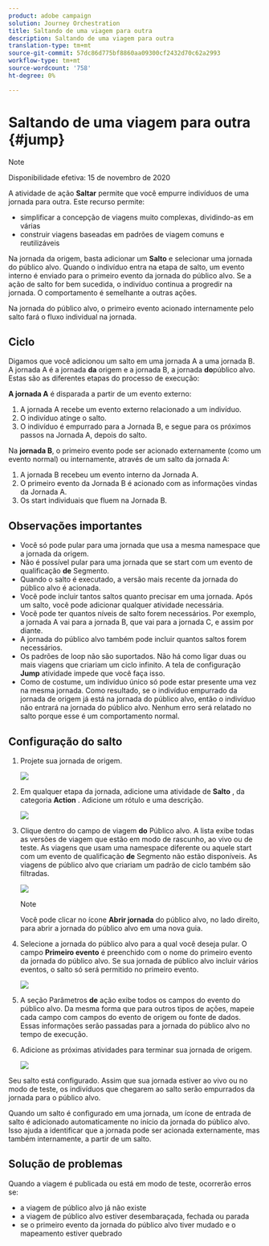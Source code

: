 ```yaml
---
product: adobe campaign
solution: Journey Orchestration
title: Saltando de uma viagem para outra
description: Saltando de uma viagem para outra
translation-type: tm+mt
source-git-commit: 57dc86d775bf8860aa09300cf2432d70c62a2993
workflow-type: tm+mt
source-wordcount: '758'
ht-degree: 0%

---
```



# Saltando de uma viagem para outra {#jump}

>[!NOTE]
>
>Disponibilidade efetiva: 15 de novembro de 2020

A atividade de ação **Saltar** permite que você empurre indivíduos de uma jornada para outra. Este recurso permite:

* simplificar a concepção de viagens muito complexas, dividindo-as em várias
* construir viagens baseadas em padrões de viagem comuns e reutilizáveis

Na jornada da origem, basta adicionar um **Salto** e selecionar uma jornada do público alvo. Quando o indivíduo entra na etapa de salto, um evento interno é enviado para o primeiro evento da jornada do público alvo. Se a ação de salto for bem sucedida, o indivíduo continua a progredir na jornada. O comportamento é semelhante a outras ações.

Na jornada do público alvo, o primeiro evento acionado internamente pelo salto fará o fluxo individual na jornada.

## Ciclo

Digamos que você adicionou um salto em uma jornada A a uma jornada B. A jornada A é a jornada **da** origem e a jornada B, a jornada **do**público alvo.
Estas são as diferentes etapas do processo de execução:

**A jornada A** é disparada a partir de um evento externo:

1. A jornada A recebe um evento externo relacionado a um indivíduo.
1. O indivíduo atinge o salto.
1. O indivíduo é empurrado para a Jornada B, e segue para os próximos passos na Jornada A, depois do salto.

Na **jornada B**, o primeiro evento pode ser acionado externamente (como um evento normal) ou internamente, através de um salto da jornada A:

1. A jornada B recebeu um evento interno da Jornada A.
1. O primeiro evento da Jornada B é acionado com as informações vindas da Jornada A.
1. Os start individuais que fluem na Jornada B.

## Observações importantes

* Você só pode pular para uma jornada que usa a mesma namespace que a jornada da origem.
* Não é possível pular para uma jornada que se start com um evento de qualificação **de** Segmento.
* Quando o salto é executado, a versão mais recente da jornada do público alvo é acionada.
* Você pode incluir tantos saltos quanto precisar em uma jornada. Após um salto, você pode adicionar qualquer atividade necessária.
* Você pode ter quantos níveis de salto forem necessários. Por exemplo, a jornada A vai para a jornada B, que vai para a jornada C, e assim por diante.
* A jornada do público alvo também pode incluir quantos saltos forem necessários.
* Os padrões de loop não são suportados. Não há como ligar duas ou mais viagens que criariam um ciclo infinito. A tela de configuração **Jump** atividade impede que você faça isso.
* Como de costume, um indivíduo único só pode estar presente uma vez na mesma jornada. Como resultado, se o indivíduo empurrado da jornada de origem já está na jornada do público alvo, então o indivíduo não entrará na jornada do público alvo. Nenhum erro será relatado no salto porque esse é um comportamento normal.

## Configuração do salto

1. Projete sua jornada de origem.

   ![](../assets/jump1.png)

1. Em qualquer etapa da jornada, adicione uma atividade de **Salto** , da categoria **Action** . Adicione um rótulo e uma descrição.

   ![](../assets/jump2.png)

1. Clique dentro do campo de viagem **do** Público alvo.
A lista exibe todas as versões de viagem que estão em modo de rascunho, ao vivo ou de teste. As viagens que usam uma namespace diferente ou aquele start com um evento de qualificação **de** Segmento não estão disponíveis. As viagens de público alvo que criariam um padrão de ciclo também são filtradas.

   ![](../assets/jump3.png)

   >[!NOTE]
   >
   >Você pode clicar no ícone **Abrir jornada** do público alvo, no lado direito, para abrir a jornada do público alvo em uma nova guia.

1. Selecione a jornada do público alvo para a qual você deseja pular.
O campo **Primeiro evento** é preenchido com o nome do primeiro evento da jornada do público alvo. Se sua jornada de público alvo incluir vários eventos, o salto só será permitido no primeiro evento.

   ![](../assets/jump4.png)

1. A seção Parâmetros **de** ação exibe todos os campos do evento do público alvo. Da mesma forma que para outros tipos de ações, mapeie cada campo com campos do evento de origem ou fonte de dados. Essas informações serão passadas para a jornada do público alvo no tempo de execução.
1. Adicione as próximas atividades para terminar sua jornada de origem.

   ![](../assets/jump5.png)

Seu salto está configurado. Assim que sua jornada estiver ao vivo ou no modo de teste, os indivíduos que chegarem ao salto serão empurrados da jornada para o público alvo.

Quando um salto é configurado em uma jornada, um ícone de entrada de salto é adicionado automaticamente no início da jornada do público alvo. Isso ajuda a identificar que a jornada pode ser acionada externamente, mas também internamente, a partir de um salto.

## Solução de problemas

Quando a viagem é publicada ou está em modo de teste, ocorrerão erros se:
* a viagem de público alvo já não existe
* a viagem de público alvo estiver desembaraçada, fechada ou parada
* se o primeiro evento da jornada do público alvo tiver mudado e o mapeamento estiver quebrado
